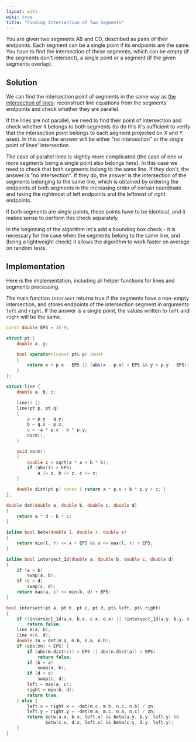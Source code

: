 ```yaml
---
layout: wiki
wiki: true
title: "Finding Intersection of Two Segments"
---
```



You are given two segments AB and CD, described as pairs of their endpoints. Each segment can be a single point if its endpoints are the same. 
You have to find the intersection of these segments, which can be empty (if the segments don't intersect), a single point or a segment (if the given segments overlap).

## Solution

We can find the intersection point of segments in the same way as [the intersection of lines](geometry/lines-intersection): 
reconstruct line equations from the segments' endpoints and check whether they are parallel. 

If the lines are not parallel, we need to find their point of intersection and check whether it belongs to both segments
(to do this it's sufficient to verify that the intersection point belongs to each segment projected on X and Y axes). 
In this case the answer will be either "no intersection" or the single point of lines' intersection.

The case of parallel lines is slightly more complicated (the case of one or more segments being a single point also belongs here).
In this case we need to check that both segments belong to the same line.
If they don't, the answer is "no intersection".
If they do, the answer is the intersection of the segments belonging to the same line, which is obtained by 
ordering the endpoints of both segments in the increasing order of certain coordinate and taking the rightmost of left endpoints and the leftmost of right endpoints.

If both segments are single points, these points have to be identical, and it makes sense to perform this check separately.

In the beginning of the algorithm let's add a bounding box check - it is necessary for the case when the segments belong to the same line, 
and (being a lightweight check) it allows the algorithm to work faster on average on random tests.


## Implementation

Here is the implementation, including all helper functions for lines and segments processing.

The main function `intersect` returns true if the segments have a non-empty intersection, 
and stores endpoints of the intersection segment in arguments `left` and `right`. 
If the answer is a single point, the values written to `left` and `right` will be the same.

```cpp
const double EPS = 1E-9;

struct pt {
    double x, y;

    bool operator<(const pt& p) const
    {
        return x < p.x - EPS || (abs(x - p.x) < EPS && y < p.y - EPS);
    }
};

struct line {
    double a, b, c;

    line() {}
    line(pt p, pt q)
    {
        a = p.y - q.y;
        b = q.x - p.x;
        c = -a * p.x - b * p.y;
        norm();
    }

    void norm()
    {
        double z = sqrt(a * a + b * b);
        if (abs(z) > EPS)
            a /= z, b /= z, c /= z;
    }

    double dist(pt p) const { return a * p.x + b * p.y + c; }
};

double det(double a, double b, double c, double d)
{
    return a * d - b * c;
}

inline bool betw(double l, double r, double x)
{
    return min(l, r) <= x + EPS && x <= max(l, r) + EPS;
}

inline bool intersect_1d(double a, double b, double c, double d)
{
    if (a > b)
        swap(a, b);
    if (c > d)
        swap(c, d);
    return max(a, c) <= min(b, d) + EPS;
}

bool intersect(pt a, pt b, pt c, pt d, pt& left, pt& right)
{
    if (!intersect_1d(a.x, b.x, c.x, d.x) || !intersect_1d(a.y, b.y, c.y, d.y))
        return false;
    line m(a, b);
    line n(c, d);
    double zn = det(m.a, m.b, n.a, n.b);
    if (abs(zn) < EPS) {
        if (abs(m.dist(c)) > EPS || abs(n.dist(a)) > EPS)
            return false;
        if (b < a)
            swap(a, b);
        if (d < c)
            swap(c, d);
        left = max(a, c);
        right = min(b, d);
        return true;
    } else {
        left.x = right.x = -det(m.c, m.b, n.c, n.b) / zn;
        left.y = right.y = -det(m.a, m.c, n.a, n.c) / zn;
        return betw(a.x, b.x, left.x) && betw(a.y, b.y, left.y) &&
               betw(c.x, d.x, left.x) && betw(c.y, d.y, left.y);
    }
}
```

